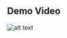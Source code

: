 ## Demo Video
![alt text](https://github.com/user-attachments/assets/b6788e9b-35ca-4937-a97a-04a2688a6d88)

